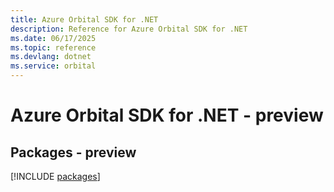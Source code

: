 ```yaml
---
title: Azure Orbital SDK for .NET
description: Reference for Azure Orbital SDK for .NET
ms.date: 06/17/2025
ms.topic: reference
ms.devlang: dotnet
ms.service: orbital
---
```

# Azure Orbital SDK for .NET - preview
## Packages - preview
[!INCLUDE [packages](orbital-index.md)]